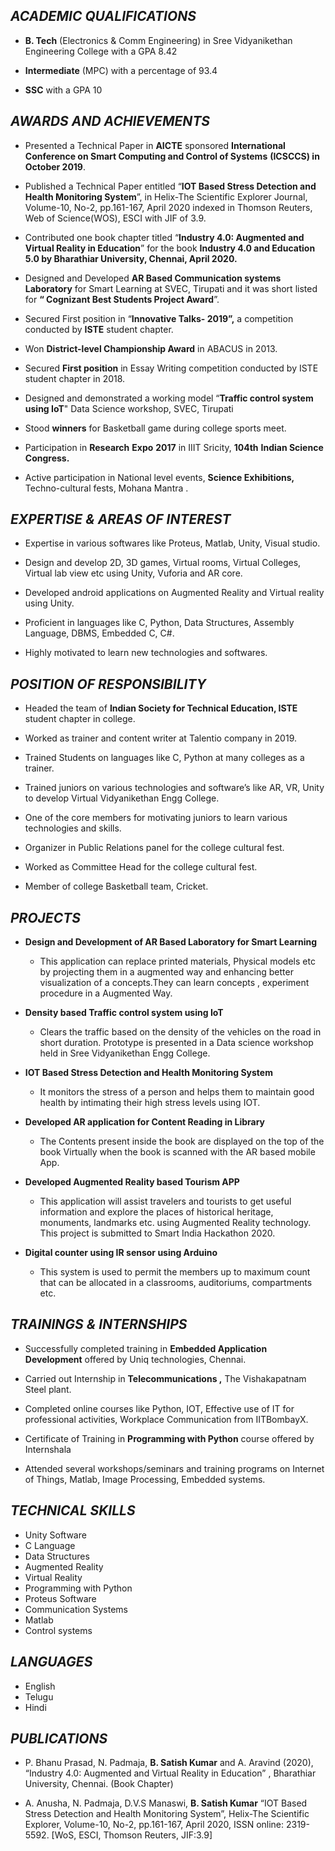 ## **_ACADEMIC QUALIFICATIONS_**

- **B. Tech** (Electronics & Comm Engineering) in Sree Vidyanikethan Engineering College with a GPA 8.42

- **Intermediate** (MPC) with a percentage of 93.4

- **SSC**  with a GPA 10

## **_AWARDS AND ACHIEVEMENTS_**

- Presented a Technical Paper in **AICTE** sponsored  **International Conference on Smart Computing and Control of Systems** **(**ICSCCS**) in October 2019**.

- Published a Technical Paper entitled “**IOT Based Stress Detection and Health Monitoring System**”, in Helix-The Scientific Explorer Journal, Volume-10, No-2, pp.161-167, April 2020 indexed in Thomson Reuters, Web of Science(WOS), ESCI with JIF of 3.9.

- Contributed one book chapter titled “**Industry 4.0: Augmented and Virtual Reality in Education**” for the book **Industry 4.0 and Education 5.0 by Bharathiar University, Chennai, April 2020.**

- Designed and Developed **AR Based Communication systems Laboratory** for Smart Learning at SVEC, Tirupati and it was short listed for  **“ Cognizant Best Students Project Award**”.

- Secured First position in “**Innovative Talks- 2019”,** a competition  conducted by **ISTE** student  chapter.

- Won **District-level Championship Award** in  ABACUS in 2013.

- Secured **First position** in Essay Writing competition conducted by ISTE student  chapter in 2018.

- Designed and demonstrated a working model “**Traffic control system using IoT**"  Data Science workshop, SVEC, Tirupati

- Stood **winners**  for  Basketball game during college sports  meet.

- Participation in **Research** **Expo** **2017** in IIIT  Sricity, **104th** **Indian Science Congress.**

- Active participation in National level events, **Science Exhibitions,** Techno-cultural fests, Mohana Mantra .

## **_EXPERTISE & AREAS OF INTEREST_**
- Expertise in various softwares like Proteus, Matlab, Unity, Visual studio.

- Design and develop 2D, 3D games, Virtual rooms, Virtual Colleges, Virtual lab view etc using Unity, Vuforia and AR core.

- Developed android applications on Augmented Reality and Virtual reality using Unity.

- Proficient in languages like C, Python, Data Structures, Assembly Language, DBMS, Embedded C, C#.

- Highly motivated to learn new technologies and softwares.

## **_POSITION OF RESPONSIBILITY_**

- Headed the team of **Indian Society for Technical Education, ISTE** student chapter in  college.

 - Worked as trainer and content writer at Talentio company in 2019.

- Trained Students on languages like C, Python at many colleges as a trainer.

- Trained juniors on various technologies and software’s like AR, VR, Unity to develop Virtual Vidyanikethan Engg College.

- One of the core members for motivating juniors to learn various technologies and skills.

- Organizer in Public Relations panel for the college cultural  fest.

- Worked as Committee Head for the college cultural  fest.

- Member of college Basketball  team, Cricket.

## **_PROJECTS_**

-  **Design and Development of AR Based Laboratory for Smart Learning** 
      -  This application can replace printed materials, Physical models etc by projecting them in a augmented way and enhancing better visualization of a concepts.They can learn concepts , experiment procedure in a Augmented Way.
      

-  **Density based Traffic control system using IoT**
     -  Clears the traffic based on the density of the vehicles on the  road in short duration. Prototype is presented in a Data science workshop held in Sree Vidyanikethan Engg College.
     

- **IOT Based Stress Detection and Health Monitoring System**
    - It monitors the stress of a person and helps them to maintain good health by intimating their high stress levels using IOT.
    

-  **Developed AR application for Content Reading in Library**
   - The Contents present inside the book are displayed on the top of the book Virtually when the book is scanned with the AR based mobile App.
   

- **Developed Augmented Reality based Tourism APP**
  -   This application will assist travelers and tourists to get useful information and explore the places of historical heritage, monuments, landmarks etc. using Augmented Reality technology. This project is submitted to Smart India Hackathon 2020.
  

-  **Digital counter using IR sensor using Arduino**
   - This system is used to permit the members up to maximum count that can be allocated in a classrooms, auditoriums, compartments etc.

## **_TRAININGS &_** **_INTERNSHIPS_**

- Successfully completed training in **Embedded Application Development**  offered by Uniq  technologies, Chennai.

- Carried out Internship in **Telecommunications ,** The  Vishakapatnam Steel  plant.

- Completed online courses like Python, IOT, Effective use of IT for professional activities, Workplace Communication from IITBombayX.

- Certificate of Training in **Programming with Python** course offered by  Internshala

- Attended several workshops/seminars and training programs on Internet of Things, Matlab, Image Processing, Embedded systems.

## **_TECHNICAL SKILLS_**

- Unity Software
- C  Language
- Data  Structures
- Augmented Reality
- Virtual Reality
- Programming with  Python
- Proteus Software
- Communication  Systems
- Matlab
- Control  systems

## **_LANGUAGES_**

- English 
- Telugu 
-  Hindi

## **_PUBLICATIONS_**

- P. Bhanu Prasad, N. Padmaja, **B. Satish Kumar** and A. Aravind (2020), “Industry 4.0: Augmented and Virtual Reality in Education” , Bharathiar University, Chennai. (Book Chapter)

- A. Anusha, N. Padmaja, D.V.S Manaswi, **B. Satish Kumar** “IOT Based Stress Detection and Health Monitoring System”, Helix-The Scientific Explorer, Volume-10, No-2, pp.161-167, April 2020, ISSN online: 2319-5592. [WoS, ESCI, Thomson Reuters, JIF:3.9]
